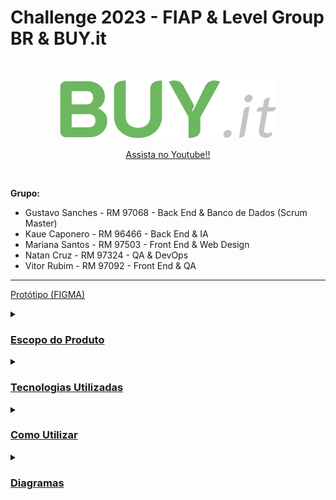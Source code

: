 # **Challenge 2023 - FIAP & Level Group BR & BUY.it**
<br />
<p align="center">
  <img src="BUYit.png" alt="BUYIt">
</p>

<p align="center">
  <a href="https://www.youtube.com/watch?v=7OR--WDDkFs" target="blank" style="text-align: center; display: block;">Assista no Youtube!!</a>
</p>

<br />

**Grupo:**
- Gustavo Sanches - RM 97068 - Back End & Banco de Dados (Scrum Master)
- Kaue Caponero - RM 96466 - Back End & IA
- Mariana Santos - RM 97503 - Front End & Web Design
- Natan Cruz - RM 97324 - QA & DevOps 
- Vitor Rubim - RM 97092 - Front End & QA

<hr/>

[Protótipo (FIGMA)](https://www.figma.com/file/ugcDozQL0YCSZWAIhKNiP9/Challenge-2?type=design&mode=design&t=EbrQiTt09tx8rjLI-0)

<details>
<summary><h3><u>Escopo do Produto</u></h3></summary>
  <details>
  <summary><h4><u>Justificativa</u></h4></summary>
    
  <em>Quem se Beneficiará da Nossa Solução?</em>
  
  <p> Diante do desafio proposto pela empresa Level Group BR, em parceria com a FIAP e analisando o cenário empresarial atual, identificamos um problema significativo relacionado à gestão de compras. Muitas empresas, independentemente do porte, enfrentam a dependência excessiva de interações humanas em seus processos de compras. Isso resulta em ineficiências operacionais, elevados custos, complexidades administrativas e, por vezes, erros que prejudicam a rentabilidade e a competitividade. </p>
  <p> A abordagem tradicional para a gestão de compras muitas vezes carece de recursos tecnológicos avançados, como a inteligência artificial, que poderiam otimizar significativamente a eficiência do processo. Além disso, a comunicação com fornecedores e a análise de dados para tomada de decisões estratégicas frequentemente são subutilizadas, o que impede as empresas de atingir todo o seu potencial. </p> 
  <p> A falta de integração e automação nos processos de compras gera uma série de problemas, incluindo a inabilidade de monitorar de forma proativa as tendências de mercado, a incapacidade de reagir rapidamente a mudanças nas condições de fornecimento e a ausência de ferramentas que permitam uma negociação mais eficaz. Isso leva a um cenário em que muitas empresas não estão aproveitando ao máximo suas oportunidades de economia de custos e não estão sendo capazes de competir no mercado de maneira eficiente. </p>
  <p> Neste contexto, torna-se evidente a necessidade de uma solução que permita a automação e otimização dos processos de compras empresariais, com foco em usabilidade, simplicidade, e, principalmente, na utilização da inteligência artificial. Essa solução busca eliminar as ineficiências, reduzir os custos e permitir que as empresas tomem decisões informadas e estratégicas para impulsionar sua rentabilidade e competitividade. É com esse propósito que desenvolvemos nosso projeto, buscando oferecer uma solução que atenda a essas demandas e resolva o problema identificado de forma eficaz e inovadora. </p>

  </details>
  
  <details>
  <summary><h4><u>Objetivos</u></h4></summary>
  
  <em>Onde queremos chegar?</em>
  
   - Automatização e Simplificação do Processo de Compras: O objetivo principal de nossa solução é automatizar e simplificar os processos de compras entre empresas, eliminando ineficiências e complexidades. Isso será alcançado por meio da criação de um sistema que permite que as empresas realizem compras de forma eficaz e simplificada, simplificando a comunicação com fornecedores e facilitando a análise de dados para tomada de decisões estratégicas.

  - Redução de Custos e Aumento da Lucratividade: Buscamos reduzir os custos operacionais relacionados às compras, permitindo que as empresas economizem recursos financeiros significativos. Isso contribuirá para um aumento da lucratividade, já que as empresas serão capazes de alcançar uma gestão de compras mais eficiente e econômica.

  - Promoção de Competição Saudável: Nossa solução visa incentivar uma competição saudável entre empresas concorrentes, estimulando a oferta de serviços ágeis e de alta qualidade aos compradores. Isso resultará em um mercado mais dinâmico e competitivo, beneficiando tanto os fornecedores quanto os consumidores.

  - Utilização de Inteligência Artificial para Precisão: Um dos pilares fundamentais de nossa solução é a incorporação da inteligência artificial para aprimorar a precisão e eficácia dos processos de compras. A IA será empregada para análise de dados e suporte à tomada de decisões estratégicas.

  - Melhoria na Comunicação com Fornecedores: Buscamos melhorar significativamente a comunicação com fornecedores, simplificando a interação, reduzindo erros de comunicação e acelerando todos os processos envolvidos.

  - Aumento da Agilidade nas Compras: Almejamos aumentar a agilidade dos processos de compras, permitindo que as empresas reajam rapidamente a mudanças nas condições de fornecimento, tornando todo o processo mais flexível e eficaz.

  <p> Ao estabelecer esses objetivos, nossa solução busca abordar o problema identificado de forma abrangente e eficaz, oferecendo uma resposta inovadora e estratégica para as necessidades das empresas no que diz respeito à gestão de compras. </p>
  </details>
  
  <details>
  <summary><h4><u>Público Alvo</u></h4></summary>
  
  <em>Quem se Beneficiará da Nossa Solução?</em>
  
  <p> Nosso público-alvo consiste em empresas de micro e pequeno porte que enfrentam desafios significativos relacionados à gestão de compras. Segundo o Mapa de Empresas - 1º Quadrimestre de 2023 divulgado pelo Ministério do Desenvolvimento, Indústria, Comércio e Serviços, cerca de 93,7% das empresas são microempresas ou empresas de pequeno porte em atividade no Brasil. Além disso, segundo estudo “Sobrevivência de Empresas no Brasil” divulgado pelo SEBRAE, mais de 50% das microempresas fecham nos 2 primeiros anos de atividade devido a problemas na gestão financeira. </p>

<p> Compreender o perfil desse público é fundamental para o sucesso de nossa solução. Portanto, delineamos as principais características de nosso público-alvo: </p>

  - Empresas de Micro e Pequeno Porte: Nosso foco principal são as empresas de micro e pequeno porte, que muitas vezes têm recursos limitados para investir em soluções de gestão empresarial de grande escala. Essas empresas representam uma parcela substancial do cenário empresarial e são fundamentais para a economia.

  - Gestores e Empreendedores: Nossa solução visa atender gestores e empreendedores dessas empresas, uma vez que geralmente são eles que tomam decisões estratégicas relacionadas às compras e à gestão de recursos.

  - Setores Diversificados: As empresas de micro e pequeno porte atuam em diversos setores, como manufatura, comércio, serviços, e outros. Nossa solução é versátil o suficiente para atender às necessidades de diferentes setores.

  - Profissionais Multifuncionais: Muitas vezes, essas empresas têm equipes enxutas, e os profissionais desempenham funções multifuncionais. Isso inclui responsabilidades de compras, que podem ser realizadas por indivíduos que também desempenham outras funções na organização.

  - Desafios Financeiros e de Gestão: As empresas de micro e pequeno porte frequentemente enfrentam desafios financeiros, como orçamentos limitados e margens de lucro apertadas. Além disso, a gestão de compras muitas vezes é subvalorizada ou não otimizada.

  - Necessidade de Competitividade: Essas empresas estão buscando maneiras de competir de maneira eficaz em um mercado competitivo, e uma gestão de compras eficiente é essencial para alcançar essa competitividade.

  <p> Entendendo as características e desafios específicos desse público, nossa solução foi projetada para atender às necessidades das empresas de micro e pequeno porte. Buscamos oferecer uma ferramenta acessível, eficaz e fácil de usar que ajude essas empresas a otimizar seus processos de compras, reduzir custos, aumentar a competitividade e contribuir para seu crescimento e sucesso a longo prazo. Ao direcionar nossos esforços para esse público, acreditamos que nossa solução terá um impacto positivo e significativo no cenário empresarial de micro e pequeno porte, promovendo um ambiente de negócios mais dinâmico e eficiente. </p>
  </details>
  
  <details>
  <summary><h4><u>Análise de Mercado</u></h4></summary>
    
  <em>Contextualização da Concorrência</em>
  
<p> No mercado de soluções de gestão empresarial (ERP) e de processos de compras, diversos produtos e sistemas estão atualmente disponíveis. A análise das ofertas existentes é fundamental para a compreensão de nosso posicionamento e diferenciação: </p>

  - Grandes Players: Empresas renomadas, como TOTVS, SAP e SANKHYA, oferecem soluções abrangentes e multifuncionais de ERP. Embora suas ofertas sejam altamente sofisticadas e completas, seu custo é substancialmente elevado, tornando-as inacessíveis para empresas de micro e pequeno porte, como por exemplo os custos de implantação podendo chegar a mais de R$ 300.000,00 e custos de manutenção por volta de R$ 800,00 por usuário ao mês, sendo inviável para empresas com menor capacidade financeira.

  - Soluções Mais Acessíveis: Plataformas como OMIE, Amigo e Conta Azul por exemplo proporcionam alternativas mais acessíveis, embora sua ênfase seja frequentemente voltada para a gestão financeira, com funcionalidades de compras menos robustas.

  - Falta de Foco nas Compras: É importante destacar que, em todas as soluções analisadas, não encontramos concorrentes que se concentrem na otimização dos processos de compras empresariais. Em geral, essas soluções são voltadas para a gestão financeira e controlam aspectos relacionados ao estoque, mas não enfatizam o processo de compras em si, tornando esse desafio uma excelente oportunidade de ingresso no mercado.
  </details>
  
  <details>
  <summary><h4><u>Posicionamento no Mercado</u></h4></summary>
  
  <em>Fatia de mercado a ser conquistada</em>
  
  <p> Com base na análise de mercado, nossa estratégia visa preencher uma lacuna não atendida no mercado, focando na automação e otimização dos processos de compras empresariais, podendo ser utilizada de forma conjunta a outras ferramentas já existentes ou também separadamente, para atender a propósitos específicos. Nossa solução torna-se inovadora, uma vez que: </p>

  - É acessível para todos os tipos de empresas.

  - Fornecerá um conjunto de recursos projetados especificamente para simplificar a gestão de compras, melhorar a eficiência, reduzir custos e promover práticas de compra responsáveis.

  - Utilizará inteligência artificial para aprimorar a precisão dos processos de compras, identificando oportunidades de economia e permitindo a tomada de decisões estratégicas.

  - Simplificará a comunicação com fornecedores, acelerando as negociações e facilitando a obtenção de produtos e serviços de alta qualidade.

  - Será uma ferramenta versátil e fácil de usar, adaptando-se às necessidades de empresas em diversos setores.

  <p> Nossa solução busca abordar um problema crítico que foi identificado no mercado, preenchendo a lacuna entre as ofertas caras e complexas e as soluções mais acessíveis, com a flexibilidade da utilização agregada ou não a softwares do mesmo segmento, enquanto foca especificamente na automação e aprimoramento dos processos de compras. Acreditamos que isso nos posiciona de maneira única para atender a uma demanda carente e atingir o público-alvo com eficácia. </p>
  </details>

<details>
  <summary><h4><u>Impacto Financeiro</u></h4></summary>
  
  <em>Qual o resultado efetivo?</em>
  
  <p> A implementação do aplicativo Buy.it para automatizar o processo de compras pode trazer benefícios financeiros significativos para uma empresa. Isso inclui a redução de custos operacionais, aumento na eficiência no processo de compra, permitindo que compradores façam pedidos de maneira rápida e eficiente, economizando tempo e recursos. Isso reduz erros humanos e a necessidade de correções dispendiosas. </p>
  <p> Além disso, a análise de dados aprimorada possibilita decisões de compra mais informadas e estratégicas, auxiliadas pela inteligência artificial para sugestão de preços, prazos e fornecedores melhores avaliados. </p>
  <p> Em resumo, a automação de compras por meio do Buy.it pode reduzir custos, melhorar a eficiência, proporcionar análise de dados valiosa e aumentar a receita, contribuindo assim para o sucesso financeiro da empresa. </p>
  <p> Em relação ao investimento necessário, estima-se um prazo de desenvolvimento de aproximadamente 750 horas por desenvolvedor, sendo necessária uma equipe de 5 desenvolvedores, ou seja, 3.000 horas de desenvolvimento no total, com o prazo de entrega de 1 ano desde o início até o produto final. Para uma equipe júnior, calculamos o valor da hora em R$ 50,00, chegando assim a um custo de desenvolvimento de R$ 150.000,00. </p>
  <p> Além desta despesa, serão necessários investimentos posteriores para manutenções, banco de dados, custos de hospedagem, servidores e infraestrutura no geral, os quais giram em torno de $ 1.500 mensais, porém podem variar de acordo com as plataformas escolhidas (Amazon, Microsoft, Google, etc..) e com o decorrer da estruturação do projeto como um todo. </p>
  </details>
  
</details>

<details>
  <summary><h3><u>Tecnologias Utilizadas</u></h3></summary>
  <h4>Backend</b></h4>
  <p>
    <img alt="Java" src="https://img.shields.io/badge/Java-ED8B00?style=flat&logo=openjdk&logoColor=white">
    <img alt="Spring" src="https://img.shields.io/badge/Spring-6DB33F?style=flat&logo=spring&logoColor=white">
  </p>
  <h4>Front-end</h4>
  <p style="text-align:center;">
    <img alt="React Native" src="https://img.shields.io/badge/React_Native-20232A?style=flat&logo=react&logoColor=61DAFB">
    <img alt="TypeScript"  src="https://img.shields.io/badge/TypeScript-007ACC?style=flat&logo=typescript&logoColor=white">
    <img alt="Styled Components" src="https://img.shields.io/badge/styled--components-DB7093?style=flat&logo=styled-components&logoColor=white">
  </p>
  <h4>Controle de Versão</h4>
  <p style="text-align:center;">
    <img alt="Git" src="https://img.shields.io/badge/GIT-%23F05033.svg?&style=flat&logo=git&logoColor=white">
    <img alt="GitHub" src="https://img.shields.io/badge/GITHUB-%23121011.svg?&style=flat&logo=github&logoColor=white">
  </p>
  <h4>IDEs e Ferramentas</h4>
  <p style="text-align:center;">
    <img alt="Figma" src="https://img.shields.io/badge/Figma-F24E1E?style=flat&logo=figma&logoColor=white">
    <img alt="Oracle" src="https://img.shields.io/badge/Oracle-F80000?style=flat&logo=Oracle&logoColor=white">
    <img alt="Visual Studio Code" src="https://img.shields.io/badge/Visual_Studio_Code-0078D4?style=flat&logo=visual%20studio%20code&logoColor=white">
    <img alt="IntelliJ" src= "https://img.shields.io/badge/IntelliJ_IDEA-000000.svg?style=flat&logo=intellij-idea&logoColor=white">
    <img alt="Insomnia" src = "https://img.shields.io/badge/Insomnia-black?style=flat&logo=insomnia&logoColor=5849BE">
    <img alt="Google Colab" src="https://img.shields.io/badge/Colab-F9AB00?style=flat&logo=googlecolab&color=white">
  </p>
</details>

<details>
  <summary><h3><u>Como Utilizar</u></h3></summary>

Antes de tudo, você precisa ter instalado em sua máquina as seguintes ferramentas:
[Git](https://git-scm.com), [Java](https://www.java.com/pt-BR/).

Além disso, é bom ter um editor para trabalhar com o código, como [VSCode](https://code.visualstudio.com/) ou [IntelliJ](https://www.jetbrains.com/pt-br/idea/).

O projeto é divido em duas partes:

- 🎲 Backend (Servidor)
- 📱 Mobile (Aplicativo)

##### 👉 **_Backend:_**

#### Opção 01:
Siga as instruções abaixo para gerar o arquivo JAR a partir do código-fonte e executá-lo.

1. Clone o repositório ou baixe o código-fonte do projeto para o seu computador.
2. Navegue até a raiz do projeto, onde o arquivo `pom.xml` está localizado.
3. Nesta pasta você encontrará o arquivo applicattion.properties.
4. Caso queira testar com o banco H2, deixe a linha spring.profiles.active=${PROFILE:dev}, caso deseje testar com o banco Oracle, deixa a linha spring.profiles.active=${PROFILE:prod}
5. Caso escolha o Oracle, adicionar as variáveis de ambiente em sua máquina, sendo que os campos e valores são:
   5.1. DB_URL: url do banco oracle
   5.2. DB_USER: usuario do banco oracle
   5.3. DB_PASS: senha do banco oracle
7. Abra o terminal ou prompt de comando nesta mesma localização (onde contém o pom.xml).
8. Execute o seguinte comando para compilar o projeto e gerar o arquivo JAR:
   
```bash
$ mvn clean package
```

Este comando irá limpar o projeto (remove arquivos compilados anteriores), compila o código-fonte e empacota o resultado em um arquivo JAR dentro do diretório `target`.

9. Após a conclusão do processo, você encontrará o arquivo JAR gerado no diretório `target`.

Executando o Arquivo JAR:<br>
10. Navegue até o diretório `target` que contém o novo arquivo JAR.<br>
11. Execute o arquivo JAR usando o comando:<br>

```bash
$ java -jar buy.it-0.0.1-SNAPSHOT.jar
```

Solução de Problemas:
- Se ocorrerem erros durante a compilação ou geração do JAR, verifique se todas as dependências estão corretas e disponíveis.
- Caso receba mensagens de erro ao tentar executar o arquivo JAR, assegure-se de que está utilizando a versão correta do Java e que todas as variáveis de ambiente estão devidamente configuradas.


#### Opção 02:
Navegue até o projeto maven:

```bash
$ cd Entregas/Sprint\ 1/Enterprise\ Application\ Development\buyit
```

Abra o projeto maven em seu editor e execute o arquivo main: BuyitApplicattion.java

Aguarde a inicialização do servidor até a exibição da mensagem: 

```bash
Buy.it app started with endpoints available as http://localhost:8080
Hit Ctrl-C to stop it....
```

Abra o seu navegador e navegue até [http://localhost:8080](http://localhost:8080)

##### 👉 **_Mobile:_**

Navegue até o projeto mobile:

```bash
$ cd Entregas/Sprint\ 1/Hybrid\ Mobile\ APP\ Development\ buy.it
```

Instale as dependências
```bash
$ yarn
```

Abra o projeto mobile em seu editor e execute o seguinte comando:
```bash
$ yarn start
```
</details>

<details>
  <summary><h3><u>Diagramas</u></h3></summary>
  <details>
  <summary><h4><u>Diagrama Entidade Relacionamento (DER)</u></h4></summary>
  <br />
  <p align="center">
    <img src="Database Application & Data Science/DER.png" alt="DER">
  </p>

  ### Tabelas e Relacionamentos
  
  #### 1. Pessoa
  - **Descrição**: Armazena informações básicas das pessoas.
  - **Chave primária**: `id_pessoa`
  - **Restrição**: `nome_pessoa` não pode ser nulo.
  
  #### 2. Pessoa Jurídica
  - **Descrição**: Representa uma pessoa jurídica, que pode ser um fornecedor.
  - **Chave primária**: `id_pj`
  - **Relacionamento**: Cada `id_pessoa` de `Pessoa` corresponde a um `id_pj` em `Pessoa Jurídica`.
  - **Restrições**: `cnpj_pj` e `id_pessoa` devem ser únicos e não nulos; `is_fornecedor` não pode ser nulos.
  
  #### 3. Usuário
  - **Descrição**: Armazena informações dos usuários.
  - **Chave primária**: `id_usuario`
  - **Relacionamento**: Cada `id_pessoa` de `Pessoa` corresponde a um `id_usuario` em `Usuário`.
  - **Restrições**: `id_pessoa` e  `email_usuario` devem ser únicos e não nulos; `senha_usuario` não pode ser nulo.

  #### 4. Tipo_Contato
  - **Descrição**: Armazena informações do tipo de contato.
  - **Chave primária**: `id_tipo_contato`
  - **Restrição**: `nome_tipo_contato` deve ser único e não nulo.
  
  #### 5. Forma_Contato
  - **Descrição**: Armazena informações de formas de contato.
  - **Chave primária**: `id_forma_contato`
  - **Relacionamento**: Relacionado com `Pessoa` e `Tipo_Contato`.
  - **Restrição**:  `id_tipo_contato` deve ser único e não nulo; `id_pessoa` e `valor_forma_contato` não podem ser nulos.
  
  #### 6. Tag
  - **Descrição**: Armazena etiquetas para categorização.
  - **Chave primária**: `id_tag`
  - **Restrição**: `nome_tag` deve ser único e não nulo.
  
  #### 7. Usuário Tag
  - **Descrição**: Associa usuários a tags.
  - **Relacionamento**: Relaciona `Usuário` com `Tag`.
  
  #### 8. Departamento
  - **Descrição**: Armazena informações dos departamentos.
  - **Chave primária**: `id_departamento`
  - **Restrição**: `nome_departamento` deve ser único e não nulo.
  
  #### 9. Tag Departamento
  - **Descrição**: Associa tags a departamentos.
  - **Relacionamento**: Relaciona `Tag` com `Departamento`.
  
  #### 10. Produto
  - **Descrição**: Armazena informações dos produtos.
  - **Chave primária**: `id_produto`
  - **Relacionamento**: Relacionado com `Departamento` através de `id_departamento`.
  - **Restrição**: `nome_produto` não pode ser nulo.
  
  #### 11. Produto Tag
  - **Descrição**: Associa produtos a tags.
  - **Relacionamento**: Relaciona `Produto` com `Tag`.
  
  #### 12. Status
  - **Descrição**: Armazena diferentes estados para cotações e históricos.
  - **Chave primária**: `id_status`
  - **Restrição**: `nome_status` deve ser único e não nulo.
  
  #### 13. Cotação
  - **Descrição**: Armazena informações de cotações.
  - **Chave primária**: `id_cotacao`
  - **Relacionamentos**: Relacionado com `Usuário`, `Produto` e `Status`.
  - **Restrições**: Nenhuma informação pode ser nula, com exceção da `data_fechamento_cotacao`.
  
  #### 14. Avaliação
  - **Descrição**: Armazena avaliações das cotações.
  - **Chave primária**: `id_avaliacao`
  - **Relacionamento**: Relacionado com `Cotação` através de `id_cotacao`.
  - **Restrições**: `id_cotacao` deve ser único e não nulo; `data_avaliacao` e notas de avaliação não podem ser nulos.
  
  #### 15. Histórico
  - **Descrição**: Armazena o histórico das cotações.
  - **Chave primária**: `id_historico`
  - **Relacionamento**: Relacionado com `Usuario`, `Cotação` e `Status`.
  - **Restrições**: Várias colunas não podem ser nulas, incluindo `data_historico`, `id_status`, `id_fornecedor`, `id_cotacao` e informações de recusa não podem ser nulos.
  <br />
  </details>

  <details>
  <summary><h4><u>Modelo Entidade Relacionamento (MER)</u></h4></summary>
  <br />
  <p align="center">
    <img src="Database Application & Data Science/MER.png" alt="MER">
  </p>
  <br />
  </details>

  <details>
  <summary><h4><u>Diagrama de Classes (UML)</u></h4></summary>
  <br />
  <p align="center">
    <img src="Documentação/UML.png" alt="MER">
  </p>
  <br />
  </details>
  
</details>
